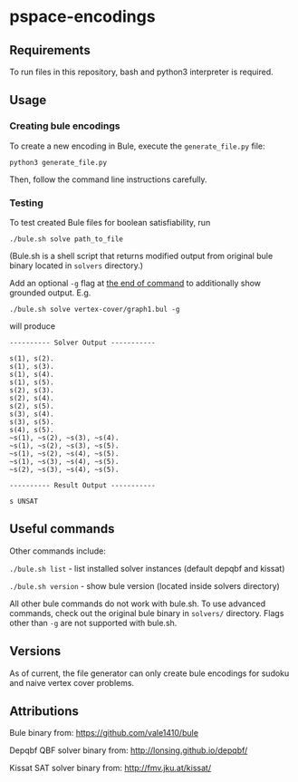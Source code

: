 # pspace-encodings

## Requirements
To run files in this repository, bash and python3 interpreter is required.

## Usage

### Creating bule encodings
To create a new encoding in Bule, execute the ```generate_file.py``` file:

```python3 generate_file.py```

Then, follow the command line instructions carefully. 

### Testing 
To test created Bule files for boolean satisfiability, run

```./bule.sh solve path_to_file```

(Bule.sh is a shell script that returns modified output from original bule binary located in ```solvers``` directory.)

Add an optional ```-g``` flag at <ins>the end of command</ins> to additionally show grounded output. E.g.

```./bule.sh solve vertex-cover/graph1.bul -g```

will produce

```
---------- Solver Output -----------

s(1), s(2).
s(1), s(3).
s(1), s(4).
s(1), s(5).
s(2), s(3).
s(2), s(4).
s(2), s(5).
s(3), s(4).
s(3), s(5).
s(4), s(5).
~s(1), ~s(2), ~s(3), ~s(4).
~s(1), ~s(2), ~s(3), ~s(5).
~s(1), ~s(2), ~s(4), ~s(5).
~s(1), ~s(3), ~s(4), ~s(5).
~s(2), ~s(3), ~s(4), ~s(5).

---------- Result Output -----------

s UNSAT
```

## Useful commands

Other commands include:

```./bule.sh list``` - list installed solver instances (default depqbf and kissat)

```./bule.sh version``` - show bule version (located inside solvers directory)

All other bule commands do not work with bule.sh. To use advanced commands, check out the original bule binary in ```solvers/``` directory.
Flags other than ```-g``` are not supported with bule.sh.

## Versions
As of current, the file generator can only create bule encodings for sudoku and naive vertex cover problems.

## Attributions

Bule binary from:  https://github.com/vale1410/bule

Depqbf QBF solver binary from: http://lonsing.github.io/depqbf/

Kissat SAT solver binary from: http://fmv.jku.at/kissat/
